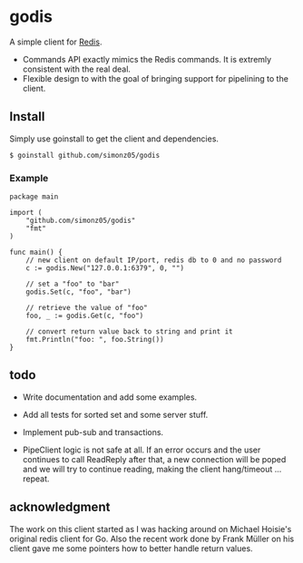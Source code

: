 # godis

A simple client for [Redis](http://redis.io).

* Commands API exactly mimics the Redis commands. It is extremly consistent with
  the real deal.
* Flexible design to with the goal of bringing support for pipelining to the client.

## Install

Simply use goinstall to get the client and dependencies.

    $ goinstall github.com/simonz05/godis

### Example

    package main

    import (
        "github.com/simonz05/godis"
        "fmt"
    )

    func main() {
        // new client on default IP/port, redis db to 0 and no password
        c := godis.New("127.0.0.1:6379", 0, "") 

        // set a "foo" to "bar" 
        godis.Set(c, "foo", "bar")

        // retrieve the value of "foo"
        foo, _ := godis.Get(c, "foo")

        // convert return value back to string and print it
        fmt.Println("foo: ", foo.String())
    }

## todo

* Write documentation and add some examples.

* Add all tests for sorted set and some server stuff.

* Implement pub-sub and transactions.

* PipeClient logic is not safe at all. If an error occurs and the user
continues to call ReadReply after that, a new connection will be poped and we
will try to continue reading, making the client hang/timeout ... repeat.

## acknowledgment

The work on this client started as I was hacking around on Michael Hoisie's
original redis client for Go. Also the recent work done by Frank Müller on his
client gave me some pointers how to better handle return values. 
